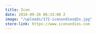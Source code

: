 ```yaml
---
title: Icon
date: 2016-09-26 06:33:00 Z
image: "/uploads/172-iconundies@2x.jpg"
store-link: https://www.iconundies.com
---
```


